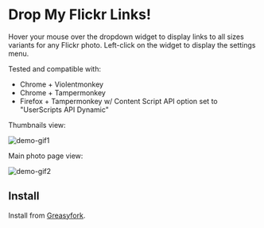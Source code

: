 # Drop My Flickr Links!

Hover your mouse over the dropdown widget to display links to all sizes variants for any Flickr photo. Left-click on the widget to display the settings menu.

Tested and compatible with:

- Chrome + Violentmonkey
- Chrome + Tampermonkey
- Firefox + Tampermonkey w/ Content Script API option set to "UserScripts API Dynamic"

Thumbnails view:

![demo-gif1](https://github.com/stanleyqubit/drop-my-flickr-links/assets/109595703/2385b4b4-2fb5-4908-bf8a-af995387c9f3)

Main photo page view:

![demo-gif2](https://github.com/stanleyqubit/drop-my-flickr-links/assets/109595703/4e44eacd-2bed-44bf-9ece-4948cbabc479)

## Install

Install from [Greasyfork](https://greasyfork.org/en/scripts/493773-drop-my-flickr-links).
